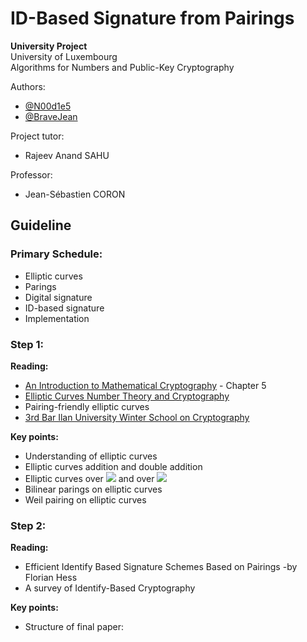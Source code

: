 # ID-Based Signature from Pairings

**University Project**<br/>
University of Luxembourg<br/>
Algorithms for Numbers and Public-Key Cryptography

Authors:
- [@N00d1e5](https://github.com/n00d1e5)
- [@BraveJean](https://github.com/BraveJean)

Project tutor:
- Rajeev Anand SAHU

Professor:
- Jean-Sébastien CORON

## Guideline

### Primary Schedule:
- Elliptic curves
- Parings
- Digital signature
- ID-based signature
- Implementation


### Step 1:

**Reading:**
- [An Introduction to Mathematical Cryptography](https://github.com/n00d1e5/ID-Based_Signature_from_Pairings/blob/master/doc/An_Introduction_to_Mathematical_Cryptography.pdf) - Chapter 5
- [Elliptic Curves Number Theory and Cryptography](https://github.com/n00d1e5/ID-Based_Signature_from_Pairings/blob/master/doc/Elliptic_Curves_Number_Theory_and_Cryptography.pdf)
- Pairing-friendly elliptic curves
- [3rd Bar Ilan University Winter School on Cryptography](https://www.youtube.com/playlist?list=PLXF_IJaFk-9C4p3b2tK7H9a9axOm3EtjA)

**Key points:**
- Understanding of elliptic curves
- Elliptic curves addition and double addition
- Elliptic curves over ![](http://latex.codecogs.com/gif.latex?\\mathbb{F}_{2}) and over ![](http://latex.codecogs.com/gif.latex?\\mathbb{F}_{2^{K}})
- Bilinear parings on elliptic curves
- Weil pairing on elliptic curves

### Step 2:

**Reading:**
- Efficient Identify Based Signature Schemes Based on Pairings -by Florian Hess
- A survey of Identify-Based Cryptography

**Key points:**
- Structure of final paper:
 
